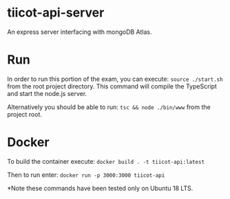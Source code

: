 # tiicot-api-server

An express server interfacing with mongoDB Atlas.

# Run

In order to run this portion of the exam, you can execute:
``source ./start.sh`` from the root project directory. This command will
compile the TypeScript and start the node.js server. 

Alternatively you should be able to run:
``tsc && node ./bin/www`` from the
project root.

# Docker

To build the container execute: 
``docker build . -t tiicot-api:latest``

Then to run enter:
``docker run -p 3000:3000 tiicot-api``

*Note these commands have been tested only on Ubuntu 18 LTS.
